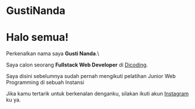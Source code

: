 # GustiNanda
# Halo semua! 

Perkenalkan nama saya **Gusti Nanda**.\

Saya calon seorang **Fullstack Web Developer** di [Dicoding](https://www.dicoding.com/).

Saya disini sebelumnya sudah pernah mengikuti pelatihan Junior Web Programming di sebuah Instansi



Jika kamu tertarik untuk berkenalan denganku, silakan ikuti akun [Instagram](instagram.com/gustinanda1708) ku ya.
